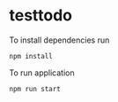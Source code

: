 # testtodo


To install dependencies run 

```
npm install
```


To run application
```
npm run start
```

